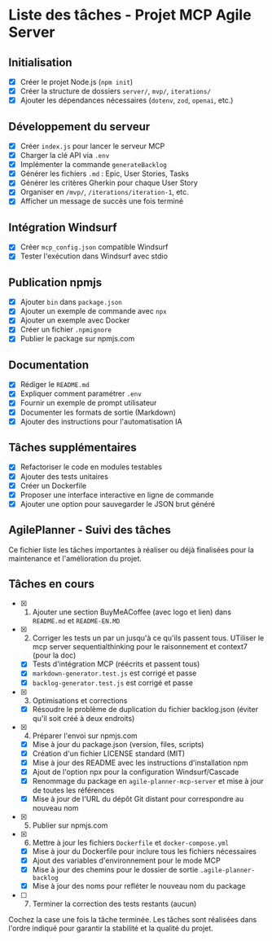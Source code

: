 # Liste des tâches - Projet MCP Agile Server

## Initialisation
- [x] Créer le projet Node.js (`npm init`)
- [x] Créer la structure de dossiers `server/`, `mvp/`, `iterations/`
- [x] Ajouter les dépendances nécessaires (`dotenv`, `zod`, `openai`, etc.)

## Développement du serveur
- [x] Créer `index.js` pour lancer le serveur MCP
- [x] Charger la clé API via `.env`
- [x] Implémenter la commande `generateBacklog`
- [x] Générer les fichiers `.md` : Epic, User Stories, Tasks
- [x] Générer les critères Gherkin pour chaque User Story
- [x] Organiser en `/mvp/`, `/iterations/iteration-1`, etc.
- [x] Afficher un message de succès une fois terminé

## Intégration Windsurf
- [x] Créer `mcp_config.json` compatible Windsurf
- [x] Tester l'exécution dans Windsurf avec stdio

## Publication npmjs
- [x] Ajouter `bin` dans `package.json`
- [x] Ajouter un exemple de commande avec `npx`
- [x] Ajouter un exemple avec Docker
- [x] Créer un fichier `.npmignore`
- [x] Publier le package sur npmjs.com

## Documentation
- [x] Rédiger le `README.md`
- [x] Expliquer comment paramétrer `.env`
- [x] Fournir un exemple de prompt utilisateur
- [x] Documenter les formats de sortie (Markdown)
- [x] Ajouter des instructions pour l'automatisation IA

## Tâches supplémentaires
- [x] Refactoriser le code en modules testables
- [x] Ajouter des tests unitaires
- [x] Créer un Dockerfile
- [x] Proposer une interface interactive en ligne de commande
- [x] Ajouter une option pour sauvegarder le JSON brut généré

## AgilePlanner - Suivi des tâches

Ce fichier liste les tâches importantes à réaliser ou déjà finalisées pour la maintenance et l'amélioration du projet.

## Tâches en cours

- [x] 1. Ajouter une section BuyMeACoffee (avec logo et lien) dans `README.md` et `README-EN.MD`
- [x] 2. Corriger les tests un par un jusqu'à ce qu'ils passent tous. UTiliser le mcp server sequentialthinking pour le raisonnement et context7 (pour la doc)
    - [x] Tests d'intégration MCP (réécrits et passent tous)
    - [x] `markdown-generator.test.js` est corrigé et passe
    - [x] `backlog-generator.test.js` est corrigé et passe
- [x] 3. Optimisations et corrections
    - [x] Résoudre le problème de duplication du fichier backlog.json (éviter qu'il soit créé à deux endroits)
- [x] 4. Préparer l'envoi sur npmjs.com
    - [x] Mise à jour du package.json (version, files, scripts)
    - [x] Création d'un fichier LICENSE standard (MIT)
    - [x] Mise à jour des README avec les instructions d'installation npm
    - [x] Ajout de l'option npx pour la configuration Windsurf/Cascade
    - [x] Renommage du package en `agile-planner-mcp-server` et mise à jour de toutes les références
    - [x] Mise à jour de l'URL du dépôt Git distant pour correspondre au nouveau nom
- [x] 5. Publier sur npmjs.com
- [x] 6. Mettre à jour les fichiers `Dockerfile` et `docker-compose.yml`
    - [x] Mise à jour du Dockerfile pour inclure tous les fichiers nécessaires
    - [x] Ajout des variables d'environnement pour le mode MCP
    - [x] Mise à jour des chemins pour le dossier de sortie `.agile-planner-backlog`
    - [x] Mise à jour des noms pour refléter le nouveau nom du package
- [ ] 7. Terminer la correction des tests restants (aucun)

Cochez la case une fois la tâche terminée. Les tâches sont réalisées dans l'ordre indiqué pour garantir la stabilité et la qualité du projet.
